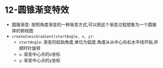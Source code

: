 # 12-圆锥渐变特效

- 圆锥渐变: 按照角度渐变的一种渐变方式,可以把这个渐变过程想象为一个圆锥体的俯视图
- `createConicGradient(startAngle, x, y)`:
  - `startAngle`: 渐变的起始角度,单位为弧度.角度从从中心向右水平线开始,并顺时针旋转
  - `x`: 渐变中心点的x坐标
  - `y`: 渐变中心点的y坐标